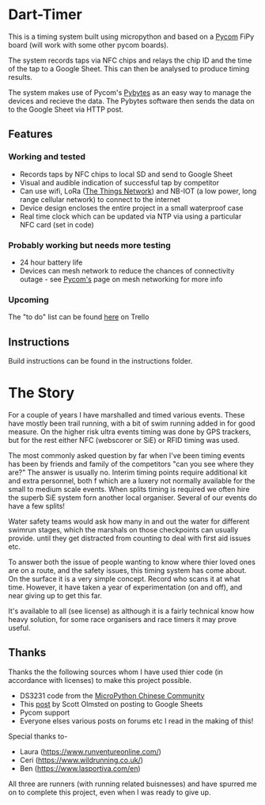 # Dart-Timer
This is a timing system built using micropython and based on a [Pycom](https://pycom.io/) FiPy board (will work with some other pycom boards).

The system records taps via NFC chips and relays the chip ID and the time of the tap to a Google Sheet. This can then be analysed to produce timing results.

The system makes use of Pycom's [Pybytes](https://pycom.io/products/software/pybytes-3/) as an easy way to manage the devices and recieve the data. The Pybytes software then sends the data on to the Google Sheet via HTTP post.

## Features
### Working and tested
* Records taps by NFC chips to local SD and send to Google Sheet
* Visual and audible indication of successful tap by competitor
* Can use wifi, LoRa ([The Things Network](https://www.thethingsnetwork.org/)) and NB-IOT (a low power, long range cellular network) to connect to the internet
* Device design encloses the entire project in a small waterproof case
* Real time clock which can be updated via NTP via using a particular NFC card (set in code)

### Probably working but needs more testing
* 24 hour battery life
* Devices can mesh network to reduce the chances of connectivity outage - see [Pycom's](https://pycom.io/launching-mesh-networks/) page on mesh networking for more info

### Upcoming
The "to do" list can be found [here](https://trello.com/b/PtuwPh5d/timing-system) on Trello

## Instructions
Build instructions can be found in the instructions folder.

# The Story
For a couple of years I have marshalled and timed various events. These have mostly been trail running, with a bit of swim running added in for good measure. On the higher risk ultra events timing was done by GPS trackers, but for the rest either NFC (webscorer or SiE) or RFID timing was used.

The most commonly asked question by far when I've been timing events has been by friends and family of the competitors "can you see where they are?" The answer is usually no. Interim timing points require additional kit and extra personnel, both f which are a luxery not normally available for the small to medium scale events. When splits timing is required we often hire the superb SiE system forn another local organiser. Several of our events do have a few splits!

Water safety teams would ask how many in and out the water for different swimrun stages, which the marshals on those checkpoints can usually provide. until they get distracted from counting to deal with first aid issues etc. 

To answer both the issue of people wanting to know where thier loved ones are on a route, and the safety issues, this timing system has come about. On the surface it is a very simple concept. Record who scans it at what time. However, it have taken a year of experimentation (on and off), and near giving up to get this far.

It's available to all (see license) as although it is a fairly technical know how heavy solution, for some race organisers and race timers it may prove useful.

## Thanks
Thanks the the following sources whom I have used thier code (in accordance with licenses) to make this project possible. 

* DS3231 code from the [MicroPython Chinese Community](https://github.com/micropython-Chinese-Community/mpy-lib/tree/master/misc/DS3231)
* This [post](https://railsrescue.com/blog/2015-05-28-step-by-step-setup-to-send-form-data-to-google-sheets/) by Scott Olmsted on posting to Google Sheets
* Pycom support
* Everyone elses various posts on forums etc I read in the making of this!

Special thanks to-
 * Laura (https://www.runventureonline.com/)
 * Ceri (https://www.wildrunning.co.uk/)
 * Ben (https://www.lasportiva.com/en)

All three are runners (with running related buisnesses) and have spurred me on to complete this project, even when I was ready to give up.